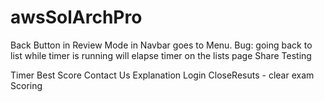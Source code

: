 # awsSolArchPro

Back Button in  Review Mode in Navbar goes to Menu.
Bug: going back to list while timer is running will elapse timer on the lists page
Share
Testing


Timer
Best Score
Contact Us
Explanation
Login
CloseResuts - clear exam
Scoring